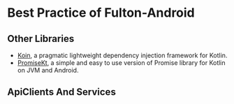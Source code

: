 # Best Practice of Fulton-Android

## Other Libraries
- [Koin](https://github.com/InsertKoinIO/koin), a pragmatic lightweight dependency injection framework for Kotlin.
- [PromiseKt](https://github.com/swarmnyc/PromiseKt), a simple and easy to use version of Promise library for Kotlin on JVM and Android.

## ApiClients And Services


